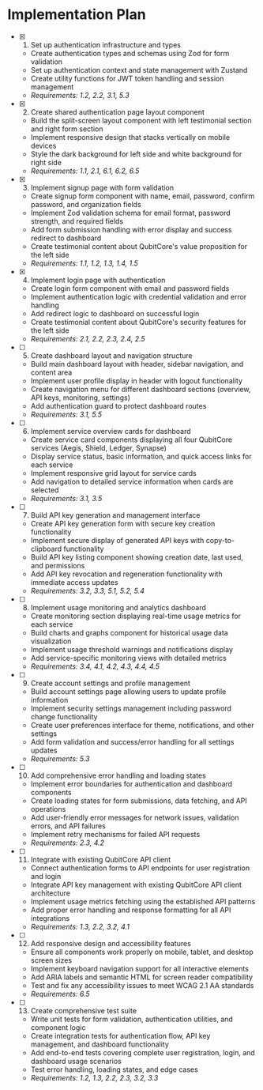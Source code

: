 # Implementation Plan

- [x] 1. Set up authentication infrastructure and types
  - Create authentication types and schemas using Zod for form validation
  - Set up authentication context and state management with Zustand
  - Create utility functions for JWT token handling and session management
  - _Requirements: 1.2, 2.2, 3.1, 5.3_

- [x] 2. Create shared authentication page layout component
  - Build the split-screen layout component with left testimonial section and right form section
  - Implement responsive design that stacks vertically on mobile devices
  - Style the dark background for left side and white background for right side
  - _Requirements: 1.1, 2.1, 6.1, 6.2, 6.5_

- [x] 3. Implement signup page with form validation
  - Create signup form component with name, email, password, confirm password, and organization fields
  - Implement Zod validation schema for email format, password strength, and required fields
  - Add form submission handling with error display and success redirect to dashboard
  - Create testimonial content about QubitCore's value proposition for the left side
  - _Requirements: 1.1, 1.2, 1.3, 1.4, 1.5_

- [x] 4. Implement login page with authentication
  - Create login form component with email and password fields
  - Implement authentication logic with credential validation and error handling
  - Add redirect logic to dashboard on successful login
  - Create testimonial content about QubitCore's security features for the left side
  - _Requirements: 2.1, 2.2, 2.3, 2.4, 2.5_

- [ ] 5. Create dashboard layout and navigation structure
  - Build main dashboard layout with header, sidebar navigation, and content area
  - Implement user profile display in header with logout functionality
  - Create navigation menu for different dashboard sections (overview, API keys, monitoring, settings)
  - Add authentication guard to protect dashboard routes
  - _Requirements: 3.1, 5.5_

- [ ] 6. Implement service overview cards for dashboard
  - Create service card components displaying all four QubitCore services (Aegis, Shield, Ledger, Synapse)
  - Display service status, basic information, and quick access links for each service
  - Implement responsive grid layout for service cards
  - Add navigation to detailed service information when cards are selected
  - _Requirements: 3.1, 3.5_

- [ ] 7. Build API key generation and management interface
  - Create API key generation form with secure key creation functionality
  - Implement secure display of generated API keys with copy-to-clipboard functionality
  - Build API key listing component showing creation date, last used, and permissions
  - Add API key revocation and regeneration functionality with immediate access updates
  - _Requirements: 3.2, 3.3, 5.1, 5.2, 5.4_

- [ ] 8. Implement usage monitoring and analytics dashboard
  - Create monitoring section displaying real-time usage metrics for each service
  - Build charts and graphs component for historical usage data visualization
  - Implement usage threshold warnings and notifications display
  - Add service-specific monitoring views with detailed metrics
  - _Requirements: 3.4, 4.1, 4.2, 4.3, 4.4, 4.5_

- [ ] 9. Create account settings and profile management
  - Build account settings page allowing users to update profile information
  - Implement security settings management including password change functionality
  - Create user preferences interface for theme, notifications, and other settings
  - Add form validation and success/error handling for all settings updates
  - _Requirements: 5.3_

- [ ] 10. Add comprehensive error handling and loading states
  - Implement error boundaries for authentication and dashboard components
  - Create loading states for form submissions, data fetching, and API operations
  - Add user-friendly error messages for network issues, validation errors, and API failures
  - Implement retry mechanisms for failed API requests
  - _Requirements: 2.3, 4.2_

- [ ] 11. Integrate with existing QubitCore API client
  - Connect authentication forms to API endpoints for user registration and login
  - Integrate API key management with existing QubitCore API client architecture
  - Implement usage metrics fetching using the established API patterns
  - Add proper error handling and response formatting for all API integrations
  - _Requirements: 1.3, 2.2, 3.2, 4.1_

- [ ] 12. Add responsive design and accessibility features
  - Ensure all components work properly on mobile, tablet, and desktop screen sizes
  - Implement keyboard navigation support for all interactive elements
  - Add ARIA labels and semantic HTML for screen reader compatibility
  - Test and fix any accessibility issues to meet WCAG 2.1 AA standards
  - _Requirements: 6.5_

- [ ] 13. Create comprehensive test suite
  - Write unit tests for form validation, authentication utilities, and component logic
  - Create integration tests for authentication flow, API key management, and dashboard functionality
  - Add end-to-end tests covering complete user registration, login, and dashboard usage scenarios
  - Test error handling, loading states, and edge cases
  - _Requirements: 1.2, 1.3, 2.2, 2.3, 3.2, 3.3_